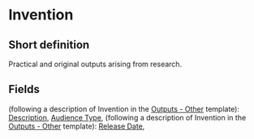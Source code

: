 # Invention
## Short definition
Practical and original outputs arising from research.
## Fields
(following a description of Invention in the [Outputs - Other](../Templates/Outputs%20-%20Other.md) template):
[Description](../Object-Fields/Invention/Description.md),
[Audience Type](../Object-Fields/Invention/Audience%20Type.md),
(following a description of Invention in the [Outputs - Other](../Templates/Outputs%20-%20Other.md) template):
[Release Date](../Object-Fields/Invention/Release%20Date.md),
